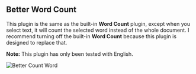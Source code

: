 ## Better Word Count

This plugin is the same as the built-in **Word Count** plugin, except when you select text, it will count the selected word instead of the whole document. I recommend turning off the built-in **Word Count** because this plugin is designed to replace that.

**Note:** This plugin has only been tested with English.

![Better Count Word](https://raw.githubusercontent.com/lukeleppan/obsidian-discordrpc/master/assets/better-word-count.gif)
